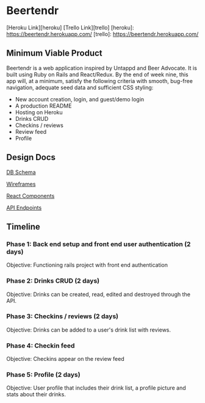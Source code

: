 # Beertendr

[Heroku Link][heroku]
[Trello Link][trello]
[heroku]: https://beertendr.herokuapp.com/
[trello]: https://beertendr.herokuapp.com/

## Minimum Viable Product
Beertendr is a web application inspired by Untappd and Beer Advocate. It is built using Ruby on Rails and React/Redux. By the end of week nine, this app will, at a minimum, satisfy the following criteria with smooth, bug-free navigation, adequate seed data and sufficient CSS styling:

- New account creation, login, and guest/demo login
- A production README
- Hosting on Heroku
- Drinks CRUD
- Checkins / reviews
- Review feed
- Profile

## Design Docs
[DB Schema][schema]

[Wireframes][wireframes]

[React Components][react_components]

[API Endpoints][api_endpoints]

[wireframes]: /docs/wireframes
[react_components]: /docs/react_components.md
[schema]: /docs/db_schema.md
[api_endpoints]: /docs/api_endpoints.md

## Timeline
### Phase 1: Back end setup and front end user authentication (2 days)

Objective: Functioning rails project with front end authentication

### Phase 2: Drinks CRUD (2 days)

Objective: Drinks can be created, read, edited and destroyed through the API.

### Phase 3: Checkins / reviews (2 days)

Objective: Drinks can be added to a user's drink list with reviews.

### Phase 4: Checkin feed

Objective: Checkins appear on the review feed

### Phase 5: Profile (2 days)

Objective: User profile that includes their drink list, a profile picture and stats about their drinks.
